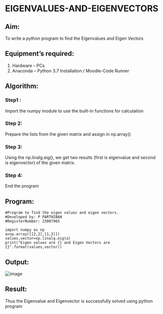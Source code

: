 # EIGENVALUES-AND-EIGENVECTORS
## Aim:
To write a python program to find the Eigenvalues and Eigen Vectors
## Equipment’s required:
1. 	Hardware – PCs
2. 	Anaconda – Python 3.7 Installation / Moodle-Code Runner
## Algorithm:
### Step1 : 
Import the numpy module to use the built-in functions for calculation
### Step 2: 
Prepare the lists from the given matrix and assign in np.array()
### Step 3: 
Using the np.linalg.eig(),  we get two results (first is eigenvalue and second is eigenvector) of the given matrix.
### Step 4: 
End the program
## Program:
```
#Program to find the eigen values and eigen vectors.
#Developed by: P PARTHIBAN
#RegisterNumber: 23007965

import numpy as np
a=np.array([[2,2],[1,3]])
values,vector=np.linalg.eig(a)
print("Eigen values are {} and Eigen Vectors are {}".format(values,vector))

```
## Output:
![image](https://github.com/23007965/EIGENVALUES-AND-EIGENVECTORS/assets/138971238/cf41b794-8957-462d-b211-c395903a5b75)

## Result:
Thus the Eigenvalue and Eigenvector is successfully solved using python program
